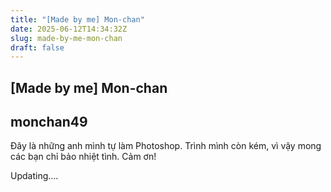 ```yaml
---
title: "[Made by me] Mon-chan"
date: 2025-06-12T14:34:32Z
slug: made-by-me-mon-chan
draft: false
---
```


## [Made by me] Mon-chan

## monchan49

Đây là những anh mình tự làm Photoshop. Trình mình còn kém, vì vậy mong các bạn chỉ bảo nhiệt tình. Cảm ơn!
 
 

 

 
Updating....